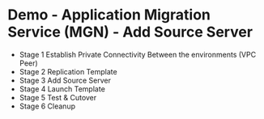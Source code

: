 # Demo - Application Migration Service (MGN) - Add Source Server

- Stage 1 Establish Private Connectivity Between the environments (VPC Peer)
- Stage 2 Replication Template
- Stage 3 Add Source Server
- Stage 4 Launch Template
- Stage 5 Test & Cutover
- Stage 6 Cleanup